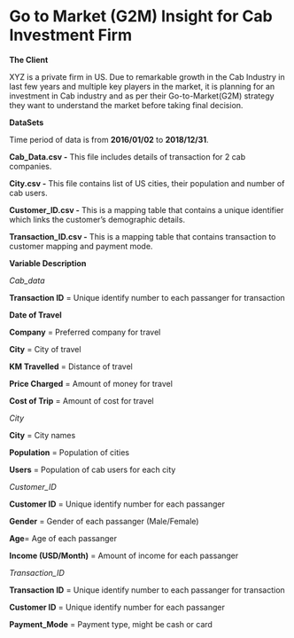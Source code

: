 # Go to Market (G2M) Insight for Cab Investment Firm

**The Client**

XYZ is a private firm in US. Due to remarkable growth in the Cab Industry in last few years and multiple key players in the market, it is planning for an investment in Cab industry and as per their Go-to-Market(G2M) strategy they want to understand the market before taking final decision.


**DataSets** 

Time period of data is from **2016/01/02** to **2018/12/31**.

**Cab_Data.csv -**  This file includes details of transaction for 2 cab companies.

**City.csv -** This file contains list of US cities, their population and number of cab users.

**Customer_ID.csv -**  This is a mapping table that contains a unique identifier which links the customer’s demographic details.

**Transaction_ID.csv -** This is a mapping table that contains transaction to customer mapping and payment mode.


**Variable Description**

*Cab_data*

**Transaction ID** = Unique identify number to each passanger for transaction

**Date of Travel**

**Company** = Preferred company for travel

**City** = City of travel

**KM Travelled** = Distance of travel

**Price Charged** = Amount of money for travel

**Cost of Trip** = Amount of cost for travel

*City*

**City** = City names

**Population** = Population of cities

**Users** = Population of cab users for each city

*Customer_ID*

**Customer ID** = Unique identify number for each passanger

**Gender** = Gender of each passanger (Male/Female)

**Age**= Age of each passanger

**Income (USD/Month)** = Amount of income for each passanger

*Transaction_ID*

**Transaction ID** = Unique identify number to each passanger for transaction

**Customer ID** = Unique identify number for each passanger

**Payment_Mode** = Payment type, might be cash or card



